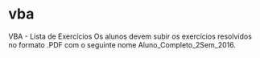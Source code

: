 # vba
VBA - Lista de Exercícios
Os alunos devem subir os exercícios resolvidos no formato .PDF com o seguinte nome Aluno_Completo_2Sem_2016.
